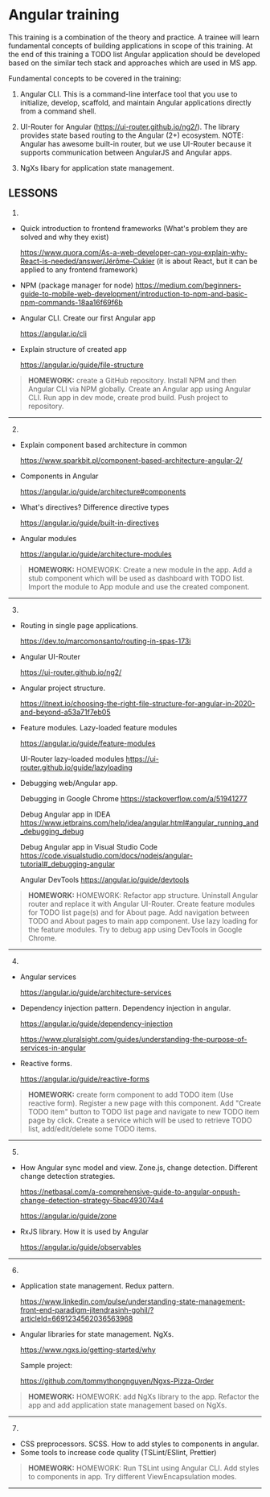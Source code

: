 # Angular training

This training is a combination of the theory and practice. A trainee will learn fundamental concepts of building applications in scope of this training. At the end of this training a TODO list Angular application should be developed based on the similar tech stack and approaches which are used in MS app.

Fundamental concepts to be covered in the training:

1. Angular CLI. This is a command-line interface tool that you use to initialize, develop, scaffold, and maintain Angular applications directly from a command shell.

2. UI-Router for Angular (https://ui-router.github.io/ng2/). The library provides state based routing to the Angular (2+) ecosystem. NOTE: Angular has awesome built-in router, but we use UI-Router because it supports communication between AngularJS and Angular apps.

3. NgXs libary for application state management.


## LESSONS

1. 
  - Quick introduction to frontend frameworks (What's problem they are solved and why they exist)
  
    <https://www.quora.com/As-a-web-developer-can-you-explain-why-React-is-needed/answer/Jérôme-Cukier> (it is about React, but it can be applied to any frontend framework)
  
  - NPM (package manager for node)
   	<https://medium.com/beginners-guide-to-mobile-web-development/introduction-to-npm-and-basic-npm-commands-18aa16f69f6b>
  
  - Angular CLI. Create our first Angular app
  
    <https://angular.io/cli>
  
  - Explain structure of created app
  
    <https://angular.io/guide/file-structure>
  
  
  > **HOMEWORK:** create a GitHub repository. Install NPM and then Angular CLI via NPM globally. Create an Angular app using Angular CLI. Run app in dev mode, create prod build. Push project to repository.

***
  
2.
  - Explain component based architecture in common
  
    <https://www.sparkbit.pl/component-based-architecture-angular-2/>
  
  - Components in Angular
  
    <https://angular.io/guide/architecture#components>
  
  - What's directives? Difference directive types
  
    <https://angular.io/guide/built-in-directives>
  
  - Angular modules
  
    <https://angular.io/guide/architecture-modules>
  
  
  > **HOMEWORK:** HOMEWORK: Create a new module in the app. Add a stub component which will be used as dashboard with TODO list. Import the module to App module and use the created component.

***

3. 
  - Routing in single page applications.

    <https://dev.to/marcomonsanto/routing-in-spas-173i>
    
  - Angular UI-Router

    <https://ui-router.github.io/ng2/>

  - Angular project structure.

    <https://itnext.io/choosing-the-right-file-structure-for-angular-in-2020-and-beyond-a53a71f7eb05>
  
  - Feature modules. Lazy-loaded feature modules

    <https://angular.io/guide/feature-modules>
    
    UI-Router lazy-loaded modules <https://ui-router.github.io/guide/lazyloading>

  - Debugging web/Angular app.

    Debugging in Google Chrome <https://stackoverflow.com/a/51941277>
  
    Debug Angular app in IDEA <https://www.jetbrains.com/help/idea/angular.html#angular_running_and_debugging_debug>
    
    Debug Angular app in Visual Studio Code <https://code.visualstudio.com/docs/nodejs/angular-tutorial#_debugging-angular>
  
    Angular DevTools <https://angular.io/guide/devtools>
  
  > **HOMEWORK:** HOMEWORK: Refactor app structure. Uninstall Angular router and replace it with Angular UI-Router. Create feature modules for TODO list page(s) and for About page. Add navigation between TODO and About pages to main app component. Use lazy loading for the feature modules. Try to debug app using DevTools in Google Chrome.

***

4. 
  - Angular services

    <https://angular.io/guide/architecture-services>

  - Dependency injection pattern. Dependency injection in angular.

    <https://angular.io/guide/dependency-injection>
    
    <https://www.pluralsight.com/guides/understanding-the-purpose-of-services-in-angular>

  - Reactive forms.

    <https://angular.io/guide/reactive-forms>
  
  > **HOMEWORK:** create form component to add TODO item (Use reactive form). Register a new page with this component. Add "Create TODO item" button to TODO list page and navigate to new TODO item page by click. Create a service which will be used to retrieve TODO list, add/edit/delete some TODO items.

***
  
5.
  - How Angular sync model and view. Zone.js, change detection. Different change detection strategies.

    <https://netbasal.com/a-comprehensive-guide-to-angular-onpush-change-detection-strategy-5bac493074a4>
    
    <https://angular.io/guide/zone>

  - RxJS library. How it is used by Angular

    <https://angular.io/guide/observables>
    

***
  
6. 
  - Application state management. Redux pattern.

    <https://www.linkedin.com/pulse/understanding-state-management-front-end-paradigm-jitendrasinh-gohil/?articleId=6691234562036563968>

  - Angular libraries for state management. NgXs.

    <https://www.ngxs.io/getting-started/why>
    
    Sample project:
    
    <https://github.com/tommythongnguyen/Ngxs-Pizza-Order>
  
  
  > **HOMEWORK:** HOMEWORK: add NgXs library to the app. Refactor the app and add application state management based on NgXs.
  
***

7.
  - CSS preprocessors. SCSS. How to add styles to components in angular.
  - Some tools to increase code quality (TSLint/ESlint, Prettier)
  
  
  > **HOMEWORK:** HOMEWORK: Run TSLint using Angular CLI. Add styles to components in app. Try different ViewEncapsulation modes.

***
